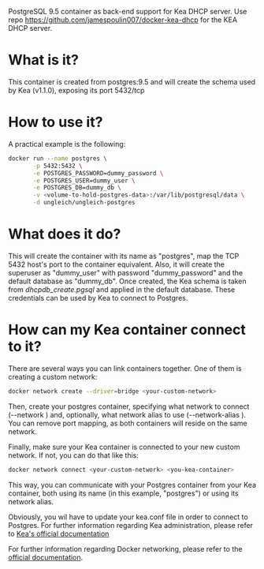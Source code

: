 PostgreSQL 9.5 container as back-end support for Kea DHCP server. Use repo https://github.com/jamespoulin007/docker-kea-dhcp for the KEA DHCP server.

# What is it?

This container is created from postgres:9.5 and will create the schema used by Kea (v1.1.0), exposing its port 5432/tcp

# How to use it?

A practical example is the following:

``` bash
docker run --name postgres \
       -p 5432:5432 \
       -e POSTGRES_PASSWORD=dummy_password \
       -e POSTGRES_USER=dummy_user \
       -e POSTGRES_DB=dummy_db \
       -v <volume-to-hold-postgres-data>:/var/lib/postgresql/data \
       -d ungleich/ungleich-postgres
```


# What does it do?
This will create the container with its name as "postgres", map the TCP 5432 host's port to the container equivalent. Also, it will create the superuser as "dummy_user" with password "dummy_password" and the default database as "dummy_db". Once created, the Kea schema is taken from *dhcpdb_create.pgsql* and applied in the default database. These credentials can be used by Kea to connect to Postgres.

# How can my Kea container connect to it?
There are several ways you can link containers together. One of them is creating a custom network:

```bash
docker network create --driver=bridge <your-custom-network>
```

Then, create your postgres container, specifying what network to connect (--network <your-custom-network>) and, optionally, what network alias to use (--network-alias <you-alias>). You can remove port mapping, as both containers will reside on the same network.

Finally, make sure your Kea container is connected to your new custom network. If not, you can do that like this:

```bash
docker network connect <your-custom-network> <you-kea-container>
```

This way, you can communicate with your Postgres container from your Kea container, both using its name (in this example, "postgres") or using its network alias.

Obviously, you wil have to update your kea.conf file in order to connect to Postgres. For further information regarding Kea administration, please refer to [Kea's official documentation](http://kea.isc.org/docs/kea-guide.html)

For further information regarding Docker networking, please refer to the [official documentation](https://docs.docker.com/).
